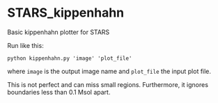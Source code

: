 # STARS_kippenhahn
Basic kippenhahn plotter for STARS


Run like this:
```
python kippenhahn.py 'image' 'plot_file'
```
where `image` is the output image name and `plot_file` the input plot file.

This is not perfect and can miss small regions.
Furthermore, it ignores boundaries less than 0.1 Msol apart.
